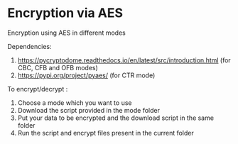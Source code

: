 # Encryption via AES
Encryption using AES in different modes

Dependencies:
1) https://pycryptodome.readthedocs.io/en/latest/src/introduction.html (for CBC, CFB and OFB modes)
2) https://pypi.org/project/pyaes/ (for CTR mode)

To encrypt/decrypt :

1) Choose a mode which you want to use
2) Download the script provided in the mode folder
3) Put your data to be encrypted and the download script in the same folder
4) Run the script and encrypt files present in the current folder
